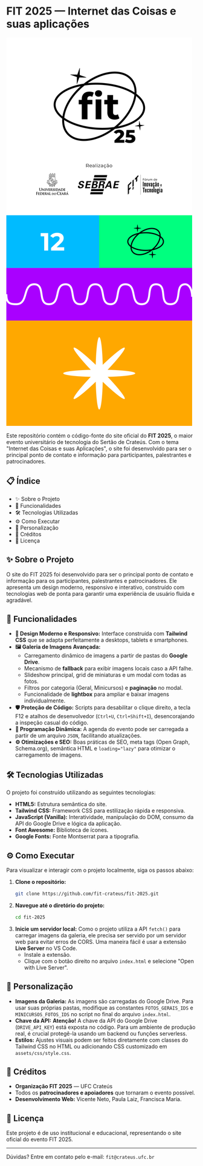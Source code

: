 # FIT 2025 — Internet das Coisas e suas aplicações

![Banner do FIT 2025](assets/img/fit-banner.png)

Este repositório contém o código-fonte do site oficial do **FIT 2025**, o maior evento universitário de tecnologia do Sertão de Crateús. Com o tema "Internet das Coisas e suas Aplicações", o site foi desenvolvido para ser o principal ponto de contato e informação para participantes, palestrantes e patrocinadores.

## 📋 Índice

*   ✨ Sobre o Projeto
*   🚀 Funcionalidades
*   🛠️ Tecnologias Utilizadas
*   ⚙️ Como Executar
*   🎨 Personalização
*   🙏 Créditos
*   📄 Licença

## ✨ Sobre o Projeto

O site do FIT 2025 foi desenvolvido para ser o principal ponto de contato e informação para os participantes, palestrantes e patrocinadores. Ele apresenta um design moderno, responsivo e interativo, construído com tecnologias web de ponta para garantir uma experiência de usuário fluida e agradável.

## 🚀 Funcionalidades

*   **🎨 Design Moderno e Responsivo:** Interface construída com **Tailwind CSS** que se adapta perfeitamente a desktops, tablets e smartphones.
*   **🖼️ Galeria de Imagens Avançada:**
    *   Carregamento dinâmico de imagens a partir de pastas do **Google Drive**.
    *   Mecanismo de **fallback** para exibir imagens locais caso a API falhe.
    *   Slideshow principal, grid de miniaturas e um modal com todas as fotos.
    *   Filtros por categoria (Geral, Minicursos) e **paginação** no modal.
    *   Funcionalidade de **lightbox** para ampliar e baixar imagens individualmente.
*   **🛡️ Proteção de Código:** Scripts para desabilitar o clique direito, a tecla F12 e atalhos de desenvolvedor (`Ctrl+U`, `Ctrl+Shift+I`), desencorajando a inspeção casual do código.
*   **📅 Programação Dinâmica:** A agenda do evento pode ser carregada a partir de um arquivo `JSON`, facilitando atualizações.
*   **⚙️ Otimizações e SEO:** Boas práticas de SEO, meta tags (Open Graph, Schema.org), semântica HTML e `loading="lazy"` para otimizar o carregamento de imagens.

## 🛠️ Tecnologias Utilizadas

O projeto foi construído utilizando as seguintes tecnologias:

*   **HTML5:** Estrutura semântica do site.
*   **Tailwind CSS:** Framework CSS para estilização rápida e responsiva.
*   **JavaScript (Vanilla):** Interatividade, manipulação do DOM, consumo da API do Google Drive e lógica da aplicação.
*   **Font Awesome:** Biblioteca de ícones.
*   **Google Fonts:** Fonte Montserrat para a tipografia.

## ⚙️ Como Executar

Para visualizar e interagir com o projeto localmente, siga os passos abaixo:

1.  **Clone o repositório:**
    ```bash
    git clone https://github.com/fit-crateus/fit-2025.git
    ```
2.  **Navegue até o diretório do projeto:**
    ```bash
    cd fit-2025
    ```
3.  **Inicie um servidor local:**
    Como o projeto utiliza a API `fetch()` para carregar imagens da galeria, ele precisa ser servido por um servidor web para evitar erros de CORS. Uma maneira fácil é usar a extensão **Live Server** no VS Code.
    *   Instale a extensão.
    *   Clique com o botão direito no arquivo `index.html` e selecione "Open with Live Server".

## 🎨 Personalização

*   **Imagens da Galeria:** As imagens são carregadas do Google Drive. Para usar suas próprias pastas, modifique as constantes `FOTOS_GERAIS_IDS` e `MINICURSOS_FOTOS_IDS` no script no final do arquivo `index.html`.
*   **Chave da API:** **Atenção!** A chave da API do Google Drive (`DRIVE_API_KEY`) está exposta no código. Para um ambiente de produção real, é crucial protegê-la usando um backend ou funções serverless.
*   **Estilos:** Ajustes visuais podem ser feitos diretamente com classes do Tailwind CSS no HTML ou adicionando CSS customizado em `assets/css/style.css`.

## 🙏 Créditos

*   **Organização FIT 2025** — UFC Crateús
*   Todos os **patrocinadores e apoiadores** que tornaram o evento possível.
*   **Desenvolvimento Web:** Vicente Neto, Paula Laiz, Francisca Maria.

## 📄 Licença

Este projeto é de uso institucional e educacional, representando o site oficial do evento FIT 2025.

----
Dúvidas? Entre em contato pelo e-mail: `fit@crateus.ufc.br`